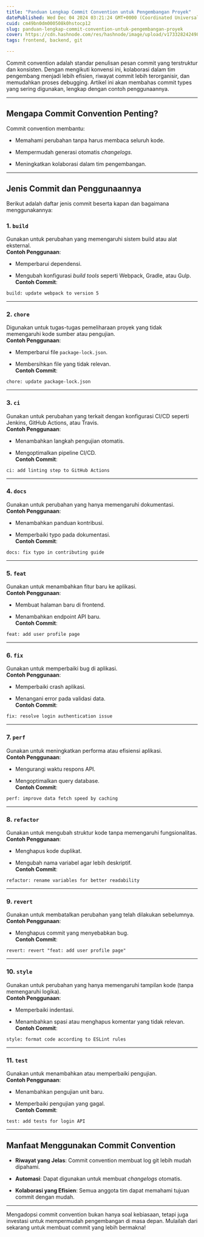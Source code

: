 ```yaml
---
title: "Panduan Lengkap Commit Convention untuk Pengembangan Proyek"
datePublished: Wed Dec 04 2024 03:21:24 GMT+0000 (Coordinated Universal Time)
cuid: cm49bn0dm000508k0hstocp12
slug: panduan-lengkap-commit-convention-untuk-pengembangan-proyek
cover: https://cdn.hashnode.com/res/hashnode/image/upload/v1733282424985/8d3a9132-910f-4fe1-be16-d2aa4fea3125.webp
tags: frontend, backend, git

---
```


Commit convention adalah standar penulisan pesan commit yang terstruktur dan konsisten. Dengan mengikuti konvensi ini, kolaborasi dalam tim pengembang menjadi lebih efisien, riwayat commit lebih terorganisir, dan memudahkan proses debugging. Artikel ini akan membahas commit types yang sering digunakan, lengkap dengan contoh penggunaannya.

---

## **Mengapa Commit Convention Penting?**

Commit convention membantu:

* Memahami perubahan tanpa harus membaca seluruh kode.
    
* Mempermudah generasi otomatis *changelogs*.
    
* Meningkatkan kolaborasi dalam tim pengembangan.
    

---

## **Jenis Commit dan Penggunaannya**

Berikut adalah daftar jenis commit beserta kapan dan bagaimana menggunakannya:

### **1\.** `build`

Gunakan untuk perubahan yang memengaruhi sistem build atau alat eksternal.  
**Contoh Penggunaan**:

* Memperbarui dependensi.
    
* Mengubah konfigurasi *build tools* seperti Webpack, Gradle, atau Gulp.  
    **Contoh Commit**:
    

```plaintext
build: update webpack to version 5
```

---

### **2\.** `chore`

Digunakan untuk tugas-tugas pemeliharaan proyek yang tidak memengaruhi kode sumber atau pengujian.  
**Contoh Penggunaan**:

* Memperbarui file `package-lock.json`.
    
* Membersihkan file yang tidak relevan.  
    **Contoh Commit**:
    

```plaintext
chore: update package-lock.json
```

---

### **3\.** `ci`

Gunakan untuk perubahan yang terkait dengan konfigurasi CI/CD seperti Jenkins, GitHub Actions, atau Travis.  
**Contoh Penggunaan**:

* Menambahkan langkah pengujian otomatis.
    
* Mengoptimalkan pipeline CI/CD.  
    **Contoh Commit**:
    

```plaintext
ci: add linting step to GitHub Actions
```

---

### **4\.** `docs`

Gunakan untuk perubahan yang hanya memengaruhi dokumentasi.  
**Contoh Penggunaan**:

* Menambahkan panduan kontribusi.
    
* Memperbaiki typo pada dokumentasi.  
    **Contoh Commit**:
    

```plaintext
docs: fix typo in contributing guide
```

---

### **5\.** `feat`

Gunakan untuk menambahkan fitur baru ke aplikasi.  
**Contoh Penggunaan**:

* Membuat halaman baru di frontend.
    
* Menambahkan endpoint API baru.  
    **Contoh Commit**:
    

```plaintext
feat: add user profile page
```

---

### **6\.** `fix`

Gunakan untuk memperbaiki bug di aplikasi.  
**Contoh Penggunaan**:

* Memperbaiki crash aplikasi.
    
* Menangani error pada validasi data.  
    **Contoh Commit**:
    

```plaintext
fix: resolve login authentication issue
```

---

### **7\.** `perf`

Gunakan untuk meningkatkan performa atau efisiensi aplikasi.  
**Contoh Penggunaan**:

* Mengurangi waktu respons API.
    
* Mengoptimalkan query database.  
    **Contoh Commit**:
    

```plaintext
perf: improve data fetch speed by caching
```

---

### **8\.** `refactor`

Gunakan untuk mengubah struktur kode tanpa memengaruhi fungsionalitas.  
**Contoh Penggunaan**:

* Menghapus kode duplikat.
    
* Mengubah nama variabel agar lebih deskriptif.  
    **Contoh Commit**:
    

```plaintext
refactor: rename variables for better readability
```

---

### **9\.** `revert`

Gunakan untuk membatalkan perubahan yang telah dilakukan sebelumnya.  
**Contoh Penggunaan**:

* Menghapus commit yang menyebabkan bug.  
    **Contoh Commit**:
    

```plaintext
revert: revert "feat: add user profile page"
```

---

### **10\.** `style`

Gunakan untuk perubahan yang hanya memengaruhi tampilan kode (tanpa memengaruhi logika).  
**Contoh Penggunaan**:

* Memperbaiki indentasi.
    
* Menambahkan spasi atau menghapus komentar yang tidak relevan.  
    **Contoh Commit**:
    

```plaintext
style: format code according to ESLint rules
```

---

### **11\.** `test`

Gunakan untuk menambahkan atau memperbaiki pengujian.  
**Contoh Penggunaan**:

* Menambahkan pengujian unit baru.
    
* Memperbaiki pengujian yang gagal.  
    **Contoh Commit**:
    

```plaintext
test: add tests for login API
```

---

## **Manfaat Menggunakan Commit Convention**

* **Riwayat yang Jelas**: Commit convention membuat log git lebih mudah dipahami.
    
* **Automasi**: Dapat digunakan untuk membuat *changelogs* otomatis.
    
* **Kolaborasi yang Efisien**: Semua anggota tim dapat memahami tujuan commit dengan mudah.
    

---

Mengadopsi commit convention bukan hanya soal kebiasaan, tetapi juga investasi untuk mempermudah pengembangan di masa depan. Mulailah dari sekarang untuk membuat commit yang lebih bermakna!